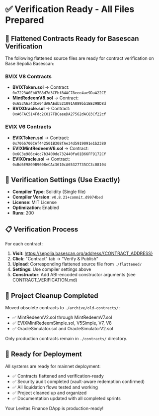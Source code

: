 # ✅ Verification Ready - All Files Prepared

## 📁 Flattened Contracts Ready for Basescan Verification

The following flattened source files are ready for contract verification on Base Sepolia Basescan:

### BVIX V8 Contracts
- **BVIXToken.sol** → Contract: `0x7223A0Eb07B8d7d3CFbf84AC78eee4ae9DaA22CE`
- **MintRedeemV8.sol** → Contract: `0x653A6a4dCe04dABAEdb521091A889bb1EE298D8d`
- **BVIXOracle.sol** → Contract: `0xA6FAC514Fdc2C017FBCaeeDA27562dAC83Cf22cf`

### EVIX V6 Contracts  
- **EVIXToken.sol** → Contract: `0x7066700CAf442501B308fAe34d5919091e1b2380`
- **EVIXMintRedeemV6.sol** → Contract: `0x6C3e986c4cc7b3400de732440fa01B66FF9172Cf`
- **EVIXOracle.sol** → Contract: `0xBd6E9809B9608eCAc3610cA65327735CC3c08104`

## 🔧 Verification Settings (Use Exactly)

- **Compiler Type**: Solidity (Single file)
- **Compiler Version**: `v0.8.21+commit.d9974bed`
- **License**: MIT License
- **Optimization**: Enabled
- **Runs**: 200

## 📋 Verification Process

For each contract:

1. **Visit**: https://sepolia.basescan.org/address/{CONTRACT_ADDRESS}
2. **Click**: "Contract" tab → "Verify & Publish"
3. **Upload**: Corresponding flattened source file from `./flattened/`
4. **Settings**: Use compiler settings above
5. **Constructor**: Add ABI-encoded constructor arguments (see CONTRACT_VERIFICATION.md)

## 🧹 Project Cleanup Completed

Moved obsolete contracts to `./archive/old-contracts/`:
- ✅ MintRedeemV2.sol through MintRedeemV7.sol  
- ✅ EVIXMintRedeemSimple.sol, V5Simple, V7, V8
- ✅ OracleSimulator.sol and OracleSimulatorV2.sol

Only production contracts remain in `./contracts/` directory.

## 🚀 Ready for Deployment

All systems are ready for mainnet deployment:
- ✅ Contracts flattened and verification-ready
- ✅ Security audit completed (vault-aware redemption confirmed)
- ✅ All liquidation flows tested and working
- ✅ Project cleaned up and organized
- ✅ Documentation updated with all completed sprints

Your Levitas Finance DApp is production-ready!